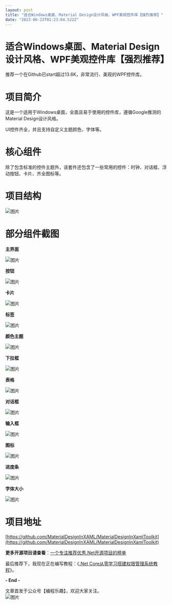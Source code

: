 ```yaml
---
layout: post
title: "适合Windows桌面、Material Design设计风格、WPF美观控件库【强烈推荐】"
date: "2023-06-23T01:23:04.522Z"
---
```

适合Windows桌面、Material Design设计风格、WPF美观控件库【强烈推荐】
==============================================

推荐一个在Github已start超过13.6K，非常流行、美观的WPF控件库。

**项目简介**
========

这是一个适用于Windows桌面，全面且易于使用的控件库，遵循Google推测的Material Design设计风格。

UI控件齐全，并且支持自定义主题颜色、字体等。

**核心组件**
========

除了包含标准的控件主题外，该套件还包含了一些常用的控件：时钟、对话框、浮动按钮、卡片、齐全图标等。

**项目结构**
========

![图片](https://img2023.cnblogs.com/blog/93789/202306/93789-20230623060509141-277899984.png)

**部分组件截图**
==========

**主界面**

![图片](https://img2023.cnblogs.com/blog/93789/202306/93789-20230623060509200-437500720.png)

**按钮**

![图片](https://img2023.cnblogs.com/blog/93789/202306/93789-20230623060509194-1018869429.png)

**卡片**

![图片](https://img2023.cnblogs.com/blog/93789/202306/93789-20230623060509220-1815810992.png)

**标签**

![图片](https://img2023.cnblogs.com/blog/93789/202306/93789-20230623060509174-23726714.png)

**颜色主题**

![图片](https://img2023.cnblogs.com/blog/93789/202306/93789-20230623060509155-1820929520.png)

**下拉框**

![图片](https://img2023.cnblogs.com/blog/93789/202306/93789-20230623060509498-743946470.png)

**表格**

![图片](https://img2023.cnblogs.com/blog/93789/202306/93789-20230623060509495-1431186071.png)

**对话框**

![图片](https://img2023.cnblogs.com/blog/93789/202306/93789-20230623060509479-1488716747.png)

**输入框**

![图片](https://img2023.cnblogs.com/blog/93789/202306/93789-20230623060509467-1221213710.png)

**图标**

![图片](https://img2023.cnblogs.com/blog/93789/202306/93789-20230623060509553-1235997326.png)

**进度条**

![图片](https://img2023.cnblogs.com/blog/93789/202306/93789-20230623060509472-623760951.png)

**字体大小**

![图片](https://img2023.cnblogs.com/blog/93789/202306/93789-20230623060509477-303550393.png)

**项目地址**
========

[https://github.com/MaterialDesignInXAML/MaterialDesignInXamlToolkit](https://github.com/MaterialDesignInXAML/MaterialDesignInXamlToolkit)

**更多开源项目请查看**：[一个专注推荐优秀.Net开源项目的榜单](https://github.com/bianchenglequ/NetCodeTop)

最后推荐下，我现在正在编写教程：《[.Net Core从零学习搭建权限管理系统教程](https://mp.weixin.qq.com/s?__biz=MjM5MDE5MDM5NA==&mid=2449942614&idx=1&sn=d4f481ab5671016688f1351d4721073b&chksm=b1bb160386cc9f1557567c9753e15f79f4c7e76600b20f4280daea7c805ff2b948b87048fb10&token=1949453885&lang=zh_CN#rd)》。

**\- End -**

文章首发于公众号【编程乐趣】，欢迎大家关注。  
![图片](https://img2020.cnblogs.com/blog/93789/202105/93789-20210520132522800-1532644404.jpg)
